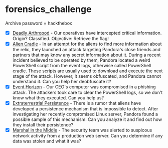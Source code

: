 # forensics_challenge

Archive password = hackthebox

- [x] [Deadly Arthropod](./deadly_arthropod/) - Our operatives have intercepted critical information. Origin? Classified. Objective: Retrieve the flag!
- [X] [Alien Cradle](./alien_cradles/) - In an attempt for the aliens to find more information about the relic, they launched an attack targeting Pandora's close friends and partners that may know any secret information about it. During a recent incident believed to be operated by them, Pandora located a weird PowerShell script from the event logs, otherwise called PowerShell cradle. These scripts are usually used to download and execute the next stage of the attack. However, it seems obfuscated, and Pandora cannot understand it. Can you help her deobfuscate it?
- [X] [Event Horizon](./event_horizon/) - Our CEO's computer was compromised in a phishing attack. The attackers took care to clear the PowerShell logs, so we don't know what they executed. Can you help us?
- [X] [Extraterrestrial Persistence](./extraterrestrial_persistence/) - There is a rumor that aliens have developed a persistence mechanism that is impossible to detect. After investigating her recently compromised Linux server, Pandora found a possible sample of this mechanism. Can you analyze it and find out how they install their persistence?
- [X] [Marshal in the Middle](./marshal_in_the_middle/) - The security team was alerted to suspicous network activity from a production web server. Can you determine if any data was stolen and what it was?